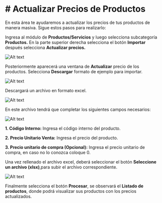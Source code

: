 # # Actualizar Precios de Productos


En esta área te ayudaremos a actualizar los precios de tus productos de manera masiva. Sigue estos pasos para realizarlo:

Ingresa al módulo de **Productos/Servicios** y luego selecciona subcategoría **Productos.** En la parte superior derecha selecciona el botón **Importar** después selecciona **Actualizar precios.**

![Alt text](img/Actualizar-Precios-Importar-Masivamente_01.jpg)

Posteriormente aparecerá una ventana de **Actualizar** precio de los productos. Selecciona **Descargar** formato de ejemplo para importar.

![Alt text](img/Actualizar-Precios-Importar-Masivamente_02.jpg)

Descargará un archivo en formato excel.

![Alt text](img/Actualizar-Precios-Importar-Masivamente_03.jpg)

En este archivo tendrá que completar los siguientes campos necesarios:

![Alt text](img/Actualizar-Precios-Importar-Masivamente_04.jpg)

**1.  Código Interno:** Ingresa el código interno del producto.

**2.  Precio Unitario Venta:** Ingresa el precio del producto.

**3.  Precio unitario de compra (Opcional):** Ingresa el precio unitario de compra, en caso no lo conozca coloque 0.

Una vez rellenado el archivo excel, deberá seleccionar el botón **Seleccione un archivo (xlsx)**,para subir el archivo correspondiente.

![Alt text](img/Importar-masivamente_05.jpg)

Finalmente selecciona el botón **Procesar**, se observará el **Listado de productos**, donde podrá visualizar sus productos con los precios actualizados.
